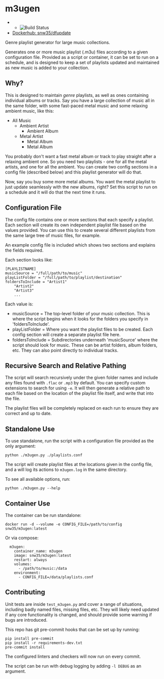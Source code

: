 # m3ugen

*  * ![Build Status](https://github.com/snw35/m3ugen/actions/workflows/update.yml/badge.svg)
* [Dockerhub: snw35/dfupdate](https://hub.docker.com/r/snw35/m3ugen)

Genre playlist generator for large music collections.

Generates one or more music playlist (.m3u) files according to a given configuration file. Provided as a script or container, it can be set to run on a schedule, and is designed to keep a set of playlists updated and maintained as new music is added to your collection.

## Why?

This is designed to maintain *genre* playlists, as well as ones containing individual albums or tracks. Say you have a large collection of music all in the same folder, with some fast-paced metal music and some relaxing ambient music, like this:

* All Music
    * Ambient Artist
        * Ambient Album
    * Metal Artist
        * Metal Album
        * Metal Album

You probably don't want a fast metal album or track to play straight after a relaxing ambient one. So you need two playlists - one for all the metal artists, and one for all the ambient. You can create two config sections in a config file (described below) and this playlist generator will do that.

Now, say you buy some more metal albums. You want the metal playlist to just update seamlessly with the new albums, right? Set this script to run on a schedule and it will do that the next time it runs.

## Configuration File

The config file contains one or more sections that each specify a playlist. Each section will create its own independent playlist file based on the values provided. You can use this to create several different playlists from the same large tree of music files, for example.

An example config file is included which shows two sections and explains the fields required.

Each section looks like:

```
[PLAYLISTNAME]
musicSource = "/full/path/to/music"
playListFolder = "/full/path/to/playlist/destination"
foldersToInclude = "Artist1"
    "Artist2"
    "Artist3"
    ...
```

Each value is:

 * musicSource = The top-level folder of your music collection. This is where the script begins when it looks for the folders you specify in 'foldersToInclude'.
 * playListFolder = Where you want the playlist files to be created. Each config section will create a separate playlist file here.
 * foldersToInclude = Subdirectories underneath 'musicSource' where the script should look for music. These can be artist folders, album folders, etc. They can also point directly to individual tracks.

## Recursive Search and Relative Pathing

The script will search recursively under the given folder names and include any files found with `.flac` or `.mp3` by default. You can specify custom extensions to search for using `-e`. It will then generate a relative path to each file based on the location of the playlist file itself, and write that into the file.

The playlist files will be completely replaced on each run to ensure they are correct and up to date.

## Standalone Use

To use standalone, run the script with a configuration file provided as the only argument:

`python ./m3ugen.py ./playlists.conf`

The script will create playlist files at the locations given in the config file, and a will log its actions to `m3ugen.log` in the same directory.

To see all available options, run:

`python ./m3ugen.py --help`

## Container Use

The container can be run standalone:

`docker run -d --volume -e CONFIG_FILE=/path/to/config snw35/m3ugen:latest`

Or via compose:

```
  m3ugen:
    container_name: m3ugen
    image: snw35/m3ugen:latest
    restart: always
    volumes:
      - /path/to/music:/data
    environment:
      - CONFIG_FILE=/data/playlists.conf
```

## Contributing

Unit tests are inside `test_m3ugen.py` and cover a range of situations, including badly named files, missing files, etc. They will likely need updated if any core functionality is changed, and should provide some warning if bugs are introduced.

This repo has git pre-commit hooks that can be set up by running:

```
pip install pre-commit
pip install -r requirements-dev.txt
pre-commit install
```

The configured linters and checkers will now run on every commit.

The script can be run with debug logging by adding `-l DEBUG` as an argument.
